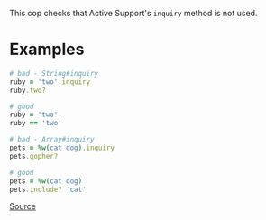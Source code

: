 
This cop checks that Active Support's `inquiry` method is not used.

# Examples

```ruby
# bad - String#inquiry
ruby = 'two'.inquiry
ruby.two?

# good
ruby = 'two'
ruby == 'two'

# bad - Array#inquiry
pets = %w(cat dog).inquiry
pets.gopher?

# good
pets = %w(cat dog)
pets.include? 'cat'
```

[Source](http://www.rubydoc.info/gems/rubocop/RuboCop/Cop/Rails/Inquiry)